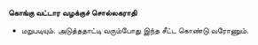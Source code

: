 **கொங்கு வட்டார வழக்குச் சொல்லகராதி**
- மறுபடியும். அடுத்ததாட்டி வரும்போது இந்த சீட்ட கொண்டு வரோணும்.

